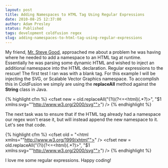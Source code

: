 ```yaml
---
layout: post
title: Adding Namespaces to HTML Tag Using Regular Expressions
date: 2010-08-25 12:37:00
author: Adam Presley
status: Published
tags: development coldfusion regex
slug: adding-namespaces-to-html-tag-using-regular-expressions
---
```


My friend, [Mr. Steve Good](http://stevegood.org), approached me about a problem he was
having where he needed to add a namespace to an HTML tag at runtime.
Essentially he was parsing some dynamic HTML and wished to inject an
additional namespace into the HTML declaration. Regular expressions to
the rescue! The first test I ran was with a blank <HTML> tag. For this
example I will be injecting the SVG, or Scalable Vector Graphics
namespace. To accomplish this in ColdFusion we simply are using the
**replaceAll** method against the **String** class in Java.  
  
{% highlight cfm %}
<cfset old = "<html>" />
<cfset new = old.replaceAll("(?i)(?<=<html)(.*?)>", "$1 xmlns:svg=""http://www.w3.org/2000/svg"">") />
<cfdump var="#new#" />
{% endhighlight %}

The next task was to ensure that if the HTML tag already had a namespace
our regex won't erase it, but will instead append the new namespace to
it. Let's see that code.  
  
{% highlight cfm %}
<cfset old = "<html xmlns=""http://www.w3.org/1999/xhtml"">" />
<cfset new = old.replaceAll("(?i)(?<=<html)(.*?)>", "$1 xmlns:svg=""http://www.w3.org/2000/svg"">") />
<cfdump var="#new#" />
{% endhighlight %}

I love me some regular expressions. Happy coding!
